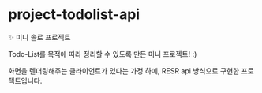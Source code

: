 # project-todolist-api
✨ 미니 솔로 프로젝트

Todo-List를 목적에 따라 정리할 수 있도록 만든 미니 프로젝트! :)

화면을 렌더링해주는 클라이언트가 있다는 가정 하에,
RESR api 방식으로 구현한 프로젝트입니다.
